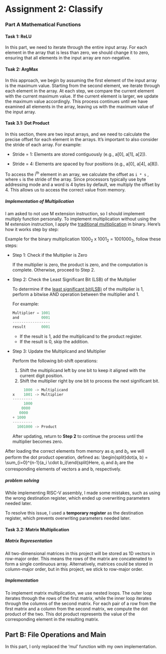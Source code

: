 # Assignment 2: Classify
### Part A Mathematical Functions
#### Task 1: ReLU
In this part, we need to iterate through the entire input array. For each element in the array that is less than zero, we should change it to zero, ensuring that all elements in the input array are non-negative.

#### Tsak 2: ArgMax
In this approach, we begin by assuming the first element of the input array is the maximum value. Starting from the second element, we iterate through each element in the array. At each step, we compare the current element with the current maximum value. If the current element is larger, we update the maximum value accordingly. This process continues until we have examined all elements in the array, leaving us with the maximum value of the input array.

#### Task 3.1: Dot Product
In this section, there are two input arrays, and we need to calculate the precise offset for each element in the arrays. It’s important to also consider the stride of each array. For example:

*	Stride = 1: Elements are stored contiguously (e.g., a[0], a[1], a[2]).
    
*	Stride = 4: Elements are spaced by four positions (e.g., a[0], a[4], a[8]).

To access the i<sup>th</sup> element in an array, we calculate the offset as `i * s` , where `s` is the stride of the array. Since processors typically use byte addressing mode and a word is 4 bytes by default, we multiply the offset by 4. This allows us to access the correct value from memory.

##### Implementation of Multiplication

I am asked to not use M extension instruction, so I should implement multiply function personally. To implement multiplication without using the M extension instruction, I apply the [traditional multiplication](https://mathfoundations.weebly.com/traditional-multiplication.html) in binary. Here’s how it works step by step:

Example for the binary multiplication  1000<sub>2</sub> x 1001<sub>2</sub> = 1001000<sub>2</sub>, follow these steps:

* Step 1: Check if the Multiplier is Zero

    If the multiplier is zero, the product is zero, and the computation is complete. Otherwise, proceed to Step 2.

* Step 2: Check the Least Significant Bit (LSB) of the Multiplier

    To determine if the [least significant bit(LSB)](https://en.wikipedia.org/wiki/Bit_numbering#Least_significant_bit) of the multiplier is 1, perform a bitwise AND operation between the multiplier and 1. 

    For example:
    ```c
    Multiplier = 1001
    and          0001
    -----------------
    result       0001
    ```
	* If the result is 1, add the multiplicand to the product register.
	* If the result is 0, skip the addition.


* Step 3: Update the Multiplicand and Multiplier

    Perform the following bit-shift operations:

	1. Shift the multiplicand left by one bit to keep it aligned with the current digit position.
	2. Shift the multiplier right by one bit to process the next significant bit.
	```c
         1000 -> Multiplicand
    x    1001 -> Multiplier
    ---------
         1000
        0000
       0000
    + 1000
    ---------
      1001000 -> Product
    ```

    After updating, return to **Step 2** to continue the process until the multiplier becomes zero.

After loading the correct elements from memory as $a_i$ and $b_i$, we will perform the dot product operation, defined as:
\begin{split}dot(a, b) = \sum_{i=0}^{n-1}(a_i \cdot b_i)\end{split}Here, $a_i$ and $b_i$ are the corresponding elements of vectors a and b, respectively.

##### problem solving

While implementing RISC-V assembly, I made some mistakes, such as using the wrong destination register, which ended up overwriting parameters needed later.

To resolve this issue, I used a **temporary register** as the destination register, which prevents overwriting parameters needed later.

#### Task 3.2: Matrix Multiplication
##### Matrix Representation

All two-dimensional matrices in this project will be stored as 1D vectors in row-major order. This means the rows of the matrix are concatenated to form a single continuous array. Alternatively, matrices could be stored in column-major order, but in this project, we stick to row-major order.

##### Implementation

To implement matrix multiplication, we use nested loops. The outer loop iterates through the rows of the first matrix, while the inner loop iterates through the columns of the second matrix. For each pair of a row from the first matrix and a column from the second matrix, we compute the dot product of the two. This dot product represents the value of the corresponding element in the resulting matrix.

## Part B: File Operations and Main
In this part, I only replaced the ‘mul’ function with my own implementation.
